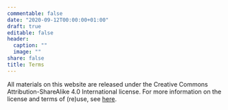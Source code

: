 ```yaml
---
commentable: false
date: "2020-09-12T00:00:00+01:00"
draft: true
editable: false
header:
  caption: ""
  image: ""
share: false
title: Terms
---
```


All materials on this website are released under the Creative Commons Attribution-ShareAlike 4.0 International license. 
For more information on the license and terms of (re)use, see [here](https://github.com/ids-s1-20/website/blob/master/LICENSE.md).